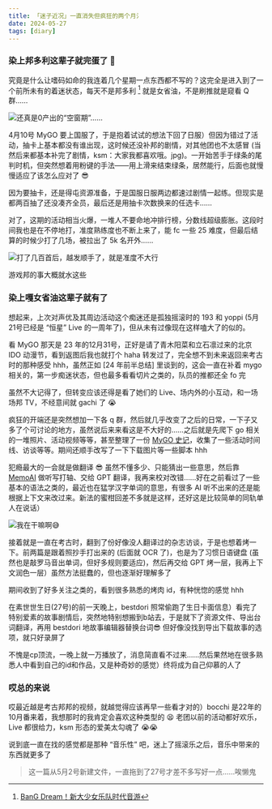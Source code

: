 ```yaml
---
title: 「迷子近况」一直消失但疯狂的两个月氵
date: 2024-05-27
tags: [diary]
---
```


### 染上邦多利这辈子就完蛋了 😤

究竟是什么让嗜码如命的我连着几个星期一点东西都不写的？这完全是进入到了一个前所未有的着迷状态，每天不是邦多利 [^1] 就是女省油，不是刷推就是窥看 Q 群……

![还真是0产出的“空窗期”……](https://p.chilfish.top/blog/diary/2024-Apr-time.webp)

4月10号 MyGO 要上国服了，于是抱着试试的想法下回了日服）但因为错过了活动，抽卡上基本都没有谁出现，这时候还没补邦的剧情，对其他团也不太感冒 (当然后来都基本补完了剧情，ksm：大家我都喜欢哦。jpg)。一开始苦手于绿条的尾判时机，但突然想着用粉键的手法——用上滑来结束绿条，居然能行，后面也就慢慢适应了该怎么应对了 😎

因为要抽卡，还是得屯资源准备，于是国服日服两边都速过剧情一起练。但现实是都两百抽了还没凑齐全员，最后还是用抽卡次数换来的任选卡……

对了，这期的活动相当火爆，一堆人不要命地冲排行榜，分数线超级膨胀。这段时间我也是在不停地打，准度熟练度也不断上来了，能 fc 一些 25 难度，但最后结算的时候少打了几场，被拉出了 5k 名开外……

![打了几百首后，越发顺手了，就是准度不大行](https://p.chilfish.top/blog/diary/bd-god.webp)

游戏邦的事大概就水这些

### 染上嘎女省油这辈子就有了

想起来，上次对声优及其周边活动这个痴迷还是孤独摇滚时的 193 和 yoppi (5月21号已经是 “恒星” Live 的一周年了)，但从未有过像现在这样嗑大了的似的。

看 MyGO 那天是 23 年的12月31号，正好是请了青木阳菜和立石凛过来的北京 IDO 动漫节，看到返图后我也就打个 haha 转发过了，完全想不到未来返回来考古时的那种感受 hhh，虽然正如 [24 年前半总结] 里谈到的，这会一直在补着 mygo 相关的，第一步痴迷状态，但也最多看看切片之类的，队员的推都还全 fo 完

虽然不大记得了，但转变应该还得是看了她们的 Live、场内外的小互动，和一场场邦 TV，不经意间就 gachi 了 😭

疯狂的开端还是突然想加一下各 q 群，然后就几乎改变了之后的日常，一下子又多了个可讨论的地方，虽然说后来来看这是不大好的……之后就是先爬下 go 相关的一堆照片、活动视频等等，甚至整理了一份 [MyGO 史记]，收集了一些活动时间线、访谈等等。期间还顺手改写了一下下载图片等一些脚本 hhh

犯瘾最大的一会就是做翻译 😎 虽然不懂多少、只能猜出一些意思，然后靠 [MemoAI] 做听写打轴、交给 GPT 翻译，我再来校对改错……好在之前看过了一些基本的语法之类的，最近也在猛学汉字单词的意思，有很多 AI 听不出来的还是能根据上下文来改过来。新法的蜜柑回差不多就是这样，还好这是比较简单的同轨单人在说话）

![我在干嘛啊😅](https://p.chilfish.top/blog/diary/24-bili-trans.webp)

接着就是一直在考古时，翻到了份好像没人翻译过的杂志访谈，于是也想着烤一下。前两篇是跟着照抄手打出来的 (后面就 OCR 了)，也是为了习惯日语键盘 (虽然也是敲罗马音出单词，但好多规则要适应)，然后再交给 GPT 烤一层，我再上下文润色一层）虽然方法挺蠢的，但也逐渐好理解多了

期间收到了好多关注之类的，看到很多熟悉的烤肉 id，有种恍惚的感觉 hhh

在素世世生日(27号)的前一天晚上，bestdori 照常偷跑了生日卡面信息）看完了特别爱素的故事剧情后，突然地特别想搬到b站去，于是就下了资源文件、导出台词翻译，再用 bestdori 地故事编辑器替换台词😎 但好像没找到导出下载故事的选项，就只好录屏了

不愧是cp顶流，一晚上就一万播放了，消息简直看不过来……然后果然地在很多熟悉人中看到自己的id和作品，又是种奇妙的感觉）终将成为自己仰慕的人了

### 哎总的来说

哎最近越是考古邦邦的视频，就越觉得应该再早一些看才对的）bocchi 是22年的10月番来着，我想那时的我肯定会喜欢这种类型的 😫 老团以前的活动都好欢乐，Live 都很给力，ksm 形态的爱美太勾魂了 😭😭

说到底一直在找的感觉都是那种 “音乐性” 吧，迷上了摇滚乐之后，音乐中带来的东西就更多了

> 这一篇从5月2号新建文件，一直拖到了27号才差不多写好一点……唉懒鬼

[^1]: [BanG Dream！新大少女乐队时代音游](https://game.bilibili.com/bangdream)

[24年前半总结]: ./2024-1.md#音一会go-一辈子
[MyGO 史记]: https://www.kdocs.cn/l/cuGrkERZnByi
[MemoAI]: https://memo.ac/
